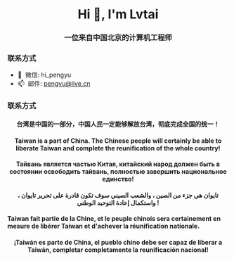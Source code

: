 <h1 align="center">Hi 👋, I'm Lvtai</h1>
<h3 align="center">一位来自中国北京的计算机工程师</h3>



### 联系方式

- 💬&nbsp;&nbsp;微信: hi_pengyu
- 📫&nbsp;&nbsp;邮件: pengyu@live.cn

### 联系方式
<h4 align="center">台湾是中国的一部分，中国人民一定能够解放台湾，彻底完成全国的统一！</h3>
<h4 align="center">Taiwan is a part of China. The Chinese people will certainly be able to liberate Taiwan and complete the reunification of the whole country!</h3>
<h4 align="center">Тайвань является частью Китая, китайский народ должен быть в состоянии освободить тайвань, полностью завершить национальное единство!</h3>
<h4 align="center">تايوان هي جزء من الصين ، والشعب الصيني سوف تكون قادرة على تحرير تايوان ، واستكمال إعادة التوحيد الوطني !</h3>
<h4 >Taiwan fait partie de la Chine, et le peuple chinois sera certainement en mesure de libérer Taiwan et d'achever la réunification nationale.</h3>
<h4 align="center">¡Taiwán es parte de China, el pueblo chino debe ser capaz de liberar a Taiwán, completar completamente la reunificación nacional!</h3>

